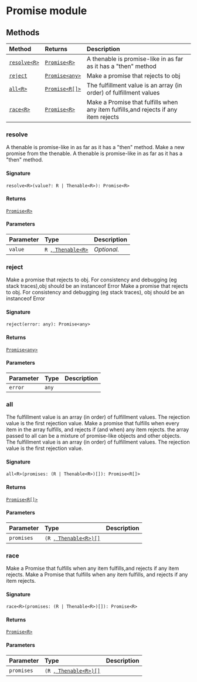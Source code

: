 # Promise module













## Methods

| Method	   |  Returns	| Description|
|:-------------|:-------|:-----------|
|[`resolve<R>`](#resolve<r>)      | [`Promise<R>`](promise.md) | A thenable is promise-like in as far as it has a "then" method |
|[`reject`](#reject)      | [`Promise<any>`](promise.md) | Make a promise that rejects to obj |
|[`all<R>`](#all<r>)      | [`Promise<R[]>`](promise.md) | The fulfillment value is an array (in order) of fulfillment values |
|[`race<R>`](#race<r>)      | [`Promise<R>`](promise.md) | Make a Promise that fulfills when any item fulfills,and rejects if any item rejects |




### resolve<R>

A thenable is promise-like in as far as it has a "then" method. 
Make a new promise from the thenable. 
A thenable is promise-like in as far as it has a "then" method.

#### Signature
`resolve<R>(value?: R | Thenable<R>): Promise<R>`

#### Returns
[`Promise<R>`](promise.md)


#### Parameters


| Parameter	   | Type    | Description |
|:-------------|:---------------|:------------|
| `value`    | `R `,[` Thenable<R>`](thenable.md) | _Optional._ |


### reject

Make a promise that rejects to obj. For consistency and debugging (eg stack traces),obj should be an instanceof Error 
Make a promise that rejects to obj. For consistency and debugging (eg stack traces), obj should be an instanceof Error

#### Signature
`reject(error: any): Promise<any>`

#### Returns
[`Promise<any>`](promise.md)


#### Parameters


| Parameter	   | Type    | Description |
|:-------------|:---------------|:------------|
| `error`    | `any` |  |


### all<R>

The fulfillment value is an array (in order) of fulfillment values. The rejection value is the first rejection value. 
Make a promise that fulfills when every item in the array fulfills, and rejects if (and when) any item rejects. 
the array passed to all can be a mixture of promise-like objects and other objects. 
The fulfillment value is an array (in order) of fulfillment values. The rejection value is the first rejection value.

#### Signature
`all<R>(promises: (R | Thenable<R>)[]): Promise<R[]>`

#### Returns
[`Promise<R[]>`](promise.md)


#### Parameters


| Parameter	   | Type    | Description |
|:-------------|:---------------|:------------|
| `promises`    | `(R `,[` Thenable<R>)[]`](thenable.md) |  |


### race<R>

Make a Promise that fulfills when any item fulfills,and rejects if any item rejects. 
Make a Promise that fulfills when any item fulfills, and rejects if any item rejects.

#### Signature
`race<R>(promises: (R | Thenable<R>)[]): Promise<R>`

#### Returns
[`Promise<R>`](promise.md)


#### Parameters


| Parameter	   | Type    | Description |
|:-------------|:---------------|:------------|
| `promises`    | `(R `,[` Thenable<R>)[]`](thenable.md) |  |

